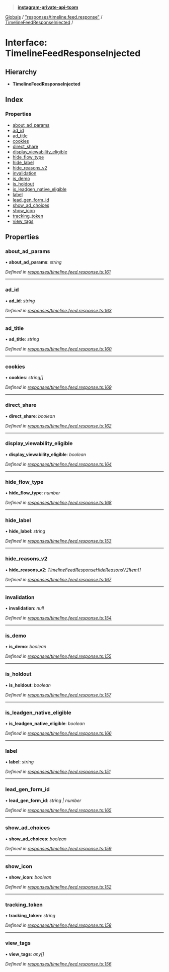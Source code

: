 > **[instagram-private-api-tcom](../README.md)**

[Globals](../README.md) / ["responses/timeline.feed.response"](../modules/_responses_timeline_feed_response_.md) / [TimelineFeedResponseInjected](_responses_timeline_feed_response_.timelinefeedresponseinjected.md) /

# Interface: TimelineFeedResponseInjected

## Hierarchy

* **TimelineFeedResponseInjected**

## Index

### Properties

* [about_ad_params](_responses_timeline_feed_response_.timelinefeedresponseinjected.md#about_ad_params)
* [ad_id](_responses_timeline_feed_response_.timelinefeedresponseinjected.md#ad_id)
* [ad_title](_responses_timeline_feed_response_.timelinefeedresponseinjected.md#ad_title)
* [cookies](_responses_timeline_feed_response_.timelinefeedresponseinjected.md#cookies)
* [direct_share](_responses_timeline_feed_response_.timelinefeedresponseinjected.md#direct_share)
* [display_viewability_eligible](_responses_timeline_feed_response_.timelinefeedresponseinjected.md#display_viewability_eligible)
* [hide_flow_type](_responses_timeline_feed_response_.timelinefeedresponseinjected.md#hide_flow_type)
* [hide_label](_responses_timeline_feed_response_.timelinefeedresponseinjected.md#hide_label)
* [hide_reasons_v2](_responses_timeline_feed_response_.timelinefeedresponseinjected.md#hide_reasons_v2)
* [invalidation](_responses_timeline_feed_response_.timelinefeedresponseinjected.md#invalidation)
* [is_demo](_responses_timeline_feed_response_.timelinefeedresponseinjected.md#is_demo)
* [is_holdout](_responses_timeline_feed_response_.timelinefeedresponseinjected.md#is_holdout)
* [is_leadgen_native_eligible](_responses_timeline_feed_response_.timelinefeedresponseinjected.md#is_leadgen_native_eligible)
* [label](_responses_timeline_feed_response_.timelinefeedresponseinjected.md#label)
* [lead_gen_form_id](_responses_timeline_feed_response_.timelinefeedresponseinjected.md#lead_gen_form_id)
* [show_ad_choices](_responses_timeline_feed_response_.timelinefeedresponseinjected.md#show_ad_choices)
* [show_icon](_responses_timeline_feed_response_.timelinefeedresponseinjected.md#show_icon)
* [tracking_token](_responses_timeline_feed_response_.timelinefeedresponseinjected.md#tracking_token)
* [view_tags](_responses_timeline_feed_response_.timelinefeedresponseinjected.md#view_tags)

## Properties

###  about_ad_params

• **about_ad_params**: *string*

*Defined in [responses/timeline.feed.response.ts:161](https://github.com/cuonglnhust/instagram-private-api-tcom/blob/3e16058/src/responses/timeline.feed.response.ts#L161)*

___

###  ad_id

• **ad_id**: *string*

*Defined in [responses/timeline.feed.response.ts:163](https://github.com/cuonglnhust/instagram-private-api-tcom/blob/3e16058/src/responses/timeline.feed.response.ts#L163)*

___

###  ad_title

• **ad_title**: *string*

*Defined in [responses/timeline.feed.response.ts:160](https://github.com/cuonglnhust/instagram-private-api-tcom/blob/3e16058/src/responses/timeline.feed.response.ts#L160)*

___

###  cookies

• **cookies**: *string[]*

*Defined in [responses/timeline.feed.response.ts:169](https://github.com/cuonglnhust/instagram-private-api-tcom/blob/3e16058/src/responses/timeline.feed.response.ts#L169)*

___

###  direct_share

• **direct_share**: *boolean*

*Defined in [responses/timeline.feed.response.ts:162](https://github.com/cuonglnhust/instagram-private-api-tcom/blob/3e16058/src/responses/timeline.feed.response.ts#L162)*

___

###  display_viewability_eligible

• **display_viewability_eligible**: *boolean*

*Defined in [responses/timeline.feed.response.ts:164](https://github.com/cuonglnhust/instagram-private-api-tcom/blob/3e16058/src/responses/timeline.feed.response.ts#L164)*

___

###  hide_flow_type

• **hide_flow_type**: *number*

*Defined in [responses/timeline.feed.response.ts:168](https://github.com/cuonglnhust/instagram-private-api-tcom/blob/3e16058/src/responses/timeline.feed.response.ts#L168)*

___

###  hide_label

• **hide_label**: *string*

*Defined in [responses/timeline.feed.response.ts:153](https://github.com/cuonglnhust/instagram-private-api-tcom/blob/3e16058/src/responses/timeline.feed.response.ts#L153)*

___

###  hide_reasons_v2

• **hide_reasons_v2**: *[TimelineFeedResponseHideReasonsV2Item](_responses_timeline_feed_response_.timelinefeedresponsehidereasonsv2item.md)[]*

*Defined in [responses/timeline.feed.response.ts:167](https://github.com/cuonglnhust/instagram-private-api-tcom/blob/3e16058/src/responses/timeline.feed.response.ts#L167)*

___

###  invalidation

• **invalidation**: *null*

*Defined in [responses/timeline.feed.response.ts:154](https://github.com/cuonglnhust/instagram-private-api-tcom/blob/3e16058/src/responses/timeline.feed.response.ts#L154)*

___

###  is_demo

• **is_demo**: *boolean*

*Defined in [responses/timeline.feed.response.ts:155](https://github.com/cuonglnhust/instagram-private-api-tcom/blob/3e16058/src/responses/timeline.feed.response.ts#L155)*

___

###  is_holdout

• **is_holdout**: *boolean*

*Defined in [responses/timeline.feed.response.ts:157](https://github.com/cuonglnhust/instagram-private-api-tcom/blob/3e16058/src/responses/timeline.feed.response.ts#L157)*

___

###  is_leadgen_native_eligible

• **is_leadgen_native_eligible**: *boolean*

*Defined in [responses/timeline.feed.response.ts:166](https://github.com/cuonglnhust/instagram-private-api-tcom/blob/3e16058/src/responses/timeline.feed.response.ts#L166)*

___

###  label

• **label**: *string*

*Defined in [responses/timeline.feed.response.ts:151](https://github.com/cuonglnhust/instagram-private-api-tcom/blob/3e16058/src/responses/timeline.feed.response.ts#L151)*

___

###  lead_gen_form_id

• **lead_gen_form_id**: *string | number*

*Defined in [responses/timeline.feed.response.ts:165](https://github.com/cuonglnhust/instagram-private-api-tcom/blob/3e16058/src/responses/timeline.feed.response.ts#L165)*

___

###  show_ad_choices

• **show_ad_choices**: *boolean*

*Defined in [responses/timeline.feed.response.ts:159](https://github.com/cuonglnhust/instagram-private-api-tcom/blob/3e16058/src/responses/timeline.feed.response.ts#L159)*

___

###  show_icon

• **show_icon**: *boolean*

*Defined in [responses/timeline.feed.response.ts:152](https://github.com/cuonglnhust/instagram-private-api-tcom/blob/3e16058/src/responses/timeline.feed.response.ts#L152)*

___

###  tracking_token

• **tracking_token**: *string*

*Defined in [responses/timeline.feed.response.ts:158](https://github.com/cuonglnhust/instagram-private-api-tcom/blob/3e16058/src/responses/timeline.feed.response.ts#L158)*

___

###  view_tags

• **view_tags**: *any[]*

*Defined in [responses/timeline.feed.response.ts:156](https://github.com/cuonglnhust/instagram-private-api-tcom/blob/3e16058/src/responses/timeline.feed.response.ts#L156)*